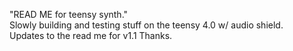 "READ ME for teensy synth." <br>
Slowly building and testing stuff on the teensy 4.0 w/ audio shield. <br>
Updates to the read me for v1.1 Thanks. <br>
